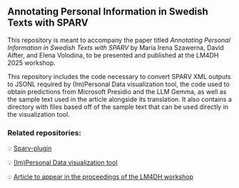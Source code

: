 ## Annotating Personal Information in Swedish Texts with SPARV
This repository is meant to accompany the paper titled *Annotating Personal Information in Swedish Texts with SPARV* by Maria Irena Szawerna, David Alfter, and Elena Volodina, to be presented and published at the LM4DH 2025 workshop. 

This repository includes the code necessary to convert SPARV XML outputs to JSONL required by (Im)Personal Data visualization tool, the code used to obtain predictions from Microsoft Presidio and the LLM Gemma, as well as the sample text used in the article alongside its translation. It also contains a directory with files based off of the sample text that can be used directly in the visualization tool.

### Related repositories:
 :bulb: [Sparv-plugin](https://github.com/spraakbanken/sparv-sbx-pi-detection)  

 :bulb: [(Im)Personal Data visualization tool](https://github.com/daalft/impersonaldata)  

 :bulb: [Article to appear in the proceedings of the LM4DH workshop](./4_Paper.pdf)
